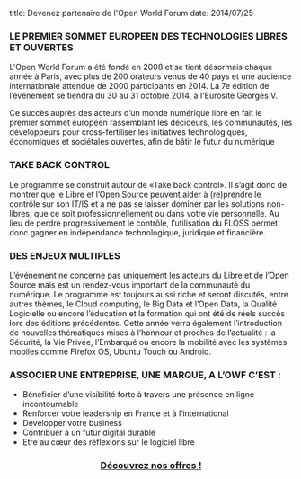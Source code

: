 title: Devenez partenaire de l'Open World Forum
date: 2014/07/25


### LE PREMIER SOMMET EUROPEEN DES TECHNOLOGIES LIBRES ET OUVERTES

L'Open World Forum a été fondé en 2008 et se tient désormais chaque année à Paris, avec plus de 200 orateurs venus de 40 pays et une audience internationale attendue de 2000 participants en 2014. La 7e édition de l’événement se tiendra du 30 au 31 octobre 2014, à l'Eurosite Georges V. 

Ce succès auprès des acteurs d’un monde numérique libre en fait le premier sommet européen rassemblant les décideurs, les communautés, les développeurs pour cross-fertiliser les initiatives technologiques, économiques et sociétales ouvertes, afin de bâtir le futur du numérique


### TAKE BACK CONTROL

Le programme se construit autour de «Take back control». Il s’agit donc de montrer que le Libre et l’Open Source peuvent aider à (re)prendre le contrôle sur son IT/IS et à ne pas se  laisser dominer par les solutions non-libres, que ce soit professionnellement ou dans votre vie personnelle. Au lieu de perdre progressivement le contrôle, l’utilisation du FLOSS permet donc gagner en indépendance technologique, juridique et financière.


### DES ENJEUX MULTIPLES

L’événement ne concerne pas uniquement les acteurs du Libre et de l’Open Source mais est un rendez-vous important de la communauté du numérique. Le programme est toujours aussi riche et seront discutés, entre autres thèmes, le Cloud computing, le Big Data et l’Open Data, la Qualité Logicielle ou encore l’éducation et la formation qui ont été de réels succès lors des éditions précédentes. Cette année verra également l’introduction de nouvelles thématiques mises à l’honneur et proches de l’actualité : la Sécurité, la Vie Privée, l’Embarqué ou encore la mobilité avec les systèmes mobiles comme Firefox OS, Ubuntu Touch ou Android.


### ASSOCIER UNE ENTREPRISE, UNE MARQUE, A L’OWF C’EST :

* Bénéficier d’une visibilité forte à travers une présence en ligne incontournable
* Renforcer votre leadership en France et à l’international
* Développer votre business
* Contribuer à un futur digital durable
* Etre au cœur des réflexions sur le logiciel libre 



### <p align="center"><a href="/static/Documents/Sponsoring_opportunities_2014.pdf" target="_blank">Découvrez nos offres !</a></p>

